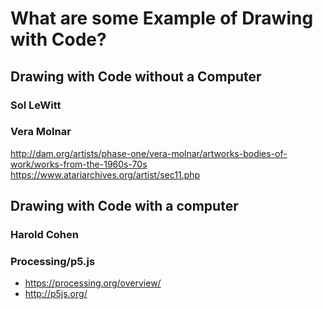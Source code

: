 # What are some Example of Drawing with Code?

## Drawing with Code without a Computer

### Sol LeWitt

### Vera Molnar

http://dam.org/artists/phase-one/vera-molnar/artworks-bodies-of-work/works-from-the-1960s-70s
https://www.atariarchives.org/artist/sec11.php

## Drawing with Code with a computer

### Harold Cohen

### Processing/p5.js

- https://processing.org/overview/
- http://p5js.org/
